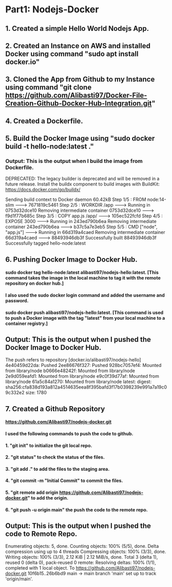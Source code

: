 # Part1: Nodejs-Docker

## 1. Created a simple Hello World Nodejs App.
## 2. Created an Instance on AWS and installed Docker using command "sudo apt install docker.io"
## 3. Cloned the App from Github to my Instance using command "git clone https://github.com/Alibasti97/Docker-File-Creation-Github-Docker-Hub-Integration.git"
## 4. Created a Dockerfile.
## 5. Build the Docker Image using "sudo docker build -t hello-node:latest ." 

### Output: This is the output when I build the image from Dockerfile.
DEPRECATED: The legacy builder is deprecated and will be removed in a future release.
            Install the buildx component to build images with BuildKit:
            https://docs.docker.com/go/buildx/

Sending build context to Docker daemon  60.42kB
Step 1/5 : FROM node:14-slim
 ---> 7671819c5461
Step 2/5 : WORKDIR /app
 ---> Running in 0753d32dce10
Removing intermediate container 0753d32dce10
 ---> f9d1f77b685c
Step 3/5 : COPY app.js /app/
 ---> 105ec522fcfd
Step 4/5 : EXPOSE 3000
 ---> Running in 243ed790b6ea
Removing intermediate container 243ed790b6ea
 ---> b37c5a7e3eb5
Step 5/5 : CMD ["node", "app.js"]
 ---> Running in 66d319a4caed
Removing intermediate container 66d319a4caed
 ---> 88493946db3f
Successfully built 88493946db3f
Successfully tagged hello-node:latest

## 6. Pushing Docker Image to Docker Hub.
#### sudo docker tag hello-node:latest alibasti97/nodejs-hello:latest. [This command takes the image in the local machine to tag it with the remote repository on docker hub.]
#### I also used the sudo docker login command and added the username and password.
#### sudo docker push alibasti97/nodejs-hello:latest. [This command is used to push a Docker image with the tag "latest" from your local machine to a container registry.]
## Output: This is the output when I pushed the Docker Image to Docker Hub.
The push refers to repository [docker.io/alibasti97/nodejs-hello]
4e40459d22da: Pushed 
2ee86676f327: Pushed 
928bc7057ef4: Mounted from library/node 
b0666e48242f: Mounted from library/node 
2e9d059eafd1: Mounted from library/node 
e9c0f39d77af: Mounted from library/node 
61a5c84a1270: Mounted from library/node 
latest: digest: sha256:cfa838d193a812a4514635eea8f395bafd3f17b0398239e991a7a19c09c332e2 size: 1780

## 7. Created a Github Repository 
#### https://github.com/Alibasti97/nodejs-docker.git
#### I used the following commands to push the code to github.
#### 1. "git init" to initialize the git local repo.
#### 2. "git status" to check the status of the files.
#### 3. "git add ." to add the files to the staging area.
#### 4. "git commit -m "Initial Commit" to commit the files.
#### 5. "git remote add origin https://github.com/Alibasti97/nodejs-docker.git" to add the origin.
#### 6. "git push -u origin main" the push the code to the remote repo.

## Output: This is the output when I pushed the code to Remote Repo.
Enumerating objects: 5, done.
Counting objects: 100% (5/5), done.
Delta compression using up to 4 threads
Compressing objects: 100% (3/3), done.
Writing objects: 100% (3/3), 2.12 KiB | 2.12 MiB/s, done.
Total 3 (delta 1), reused 0 (delta 0), pack-reused 0
remote: Resolving deltas: 100% (1/1), completed with 1 local object.
To https://github.com/Alibasti97/nodejs-docker.git
   10f6b15..26b6bd9  main -> main
branch 'main' set up to track 'origin/main'.

